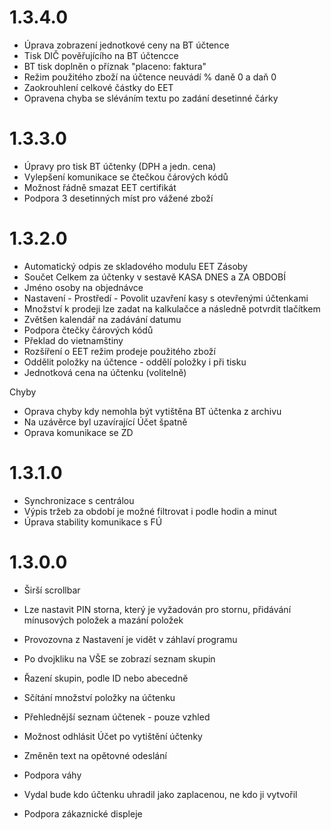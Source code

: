 # 1.3.4.0

* Úprava zobrazení jednotkové ceny na BT účtence
* Tisk DIČ pověřujícího na BT účtencce
* BT tisk doplněn o příznak "placeno: faktura"
* Režim použitého zboží na účtence neuvádí % daně 0 a daň 0
* Zaokrouhlení celkové částky do EET
* Opravena chyba se sléváním textu po zadání desetinné čárky

# 1.3.3.0

* Úpravy pro tisk BT účtenky \(DPH a jedn. cena\)
* Vylepšení komunikace se čtečkou čárových kódů 
* Možnost řádně smazat EET certifikát
* Podpora 3 desetinných míst pro vážené zboží

# 1.3.2.0

* Automatický odpis ze skladového modulu EET Zásoby
* Součet Celkem za účtenky v sestavě KASA DNES a ZA OBDOBÍ
* Jméno osoby na objednávce
* Nastavení - Prostředí - Povolit uzavření kasy s otevřenými účtenkami
* Množství k prodeji lze zadat na kalkulačce a následně potvrdit tlačítkem
* Zvětšen kalendář na zadávání datumu
* Podpora čtečky čárových kódů
* Překlad do vietnamštiny
* Rozšíření o EET režim prodeje použitého zboží
* Oddělit položky na účtence - oddělí položky i při tisku
* Jednotková cena na účtenku \(volitelně\)

Chyby

* Oprava chyby kdy nemohla být vytištěna BT účtenka z archivu
* Na uzávěrce byl uzavírající Účet špatně
* Oprava komunikace se ZD

# 1.3.1.0

* Synchronizace s centrálou
* Výpis tržeb za období je možné filtrovat i podle hodin a minut
* Úprava stability komunikace s FÚ

# 1.3.0.0

* Širší scrollbar

* Lze nastavit PIN storna, který je vyžadován pro stornu, přidávání mínusových položek a mazání položek

* Provozovna z Nastavení je vidět v záhlaví programu

* Po dvojkliku na VŠE se zobrazí seznam skupin

* Řazení skupin, podle ID nebo abecedně

* Sčítání množství položky na účtenku

* Přehlednější seznam účtenek - pouze vzhled

* Možnost odhlásit Účet po vytištění účtenky

* Změněn text na opětovné odeslání

* Podpora váhy

* Vydal bude kdo účtenku uhradil jako zaplacenou, ne kdo ji vytvořil

* Podpora zákaznické displeje



